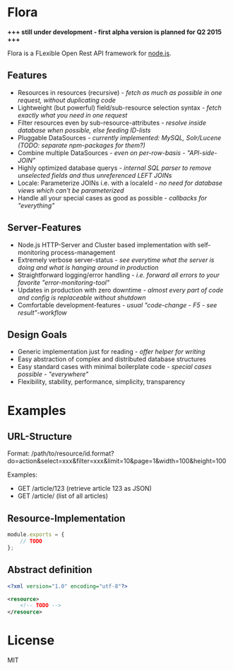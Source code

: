 Flora
=====
**+++ still under development - first alpha version is planned for Q2 2015 +++**

Flora is a FLexible Open Rest API framework for [node.js](http://nodejs.org/).

Features
--------
- Resources in resources (recursive) - *fetch as much as possible in one request, without duplicating code*
- Lightweight (but powerful) field/sub-resource selection syntax - *fetch exactly what you need in one request*
- Filter resources even by sub-resource-attributes - *resolve inside database when possible, else feeding ID-lists*
- Pluggable DataSources - *currently implemented: MySQL, Solr/Lucene (TODO: separate npm-packages for them?)*
- Combine multiple DataSources - *even on per-row-basis - "API-side-JOIN"*
- Highly optimized database querys - *internal SQL parser to remove unselected fields and thus unreferenced LEFT JOINs*
- Locale: Parameterize JOINs i.e. with a localeId - *no need for database views which can't be parameterized*
- Handle all your special cases as good as possible - *callbacks for "everything"*

Server-Features
---------------
- Node.js HTTP-Server and Cluster based implementation with self-monitoring process-management
- Extremely verbose server-status - *see everytime what the server is doing and what is hanging around in production*
- Straightforward logging/error handling - *i.e. forward all errors to your favorite "error-monitoring-tool"*
- Updates in production with zero downtime - *almost every part of code and config is replaceable without shutdown*
- Comfortable development-features - *usual "code-change - F5 - see result"-workflow*

Design Goals
------------
- Generic implementation just for reading - *offer helper for writing*
- Easy abstraction of complex and distributed database structures
- Easy standard cases with minimal boilerplate code - *special cases possible - "everywhere"*
- Flexibility, stability, performance, simplicity, transparency


Examples
========

URL-Structure
-------------
Format: /path/to/resource/id.format?do=action&select=xxx&filter=xxx&limit=10&page=1&width=100&height=100

Examples:

- GET /article/123 (retrieve article 123 as JSON)
- GET /article/ (list of all articles)


Resource-Implementation
-----------------------
```js
module.exports = {
    // TODO
};
```

Abstract definition
-------------------
```xml
<?xml version="1.0" encoding="utf-8"?>

<resource>
    <!-- TODO -->
</resource>
```


License
=======
MIT

